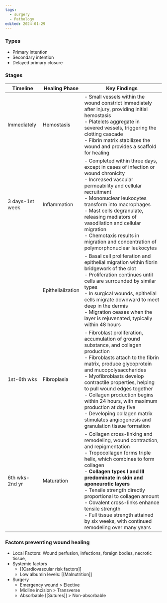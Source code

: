 ```yaml
---
tags:
  - surgery
  - Pathology
edited: 2024-01-29
---
```

### Types
- Primary intention
- Secondary intention
- Delayed primary closure
### Stages
| Timeline        | Healing Phase     | Key Findings                                                                                                                                                                                                                                                                                                                                                                                                                                            |
| --------------- | ----------------- | ------------------------------------------------------------------------------------------------------------------------------------------------------------------------------------------------------------------------------------------------------------------------------------------------------------------------------------------------------------------------------------------------------------------------------------------------------- |
| Immediately     | Hemostasis        | - Small vessels within the wound constrict immediately after injury, providing initial hemostasis<br>- Platelets aggregate in severed vessels, triggering the clotting cascade<br>- Fibrin matrix stabilizes the wound and provides a scaffold for healing                                                                                                                                                                                              |
| 3 days-1st week | Inflammation      | - Completed within three days, except in cases of infection or wound chronicity<br>- Increased vascular permeability and cellular recruitment<br>- Mononuclear leukocytes transform into macrophages<br>- Mast cells degranulate, releasing mediators of vasodilation and cellular migration<br>- Chemotaxis results in migration and concentration of polymorphonuclear leukocytes                                                                     |
|                 | Epithelialization | - Basal cell proliferation and epithelial migration within fibrin bridgework of the clot<br>- Proliferation continues until cells are surrounded by similar types<br>- In surgical wounds, epithelial cells migrate downward to meet deep in the dermis<br>- Migration ceases when the layer is rejuvenated, typically within 48 hours                                                                                                                  |
| 1st-6th wks     | Fibroplasia       | - Fibroblast proliferation, accumulation of ground substance, and collagen production<br>- Fibroblasts attach to the fibrin matrix, produce glycoprotein and mucopolysaccharides<br>- Myofibroblasts develop contractile properties, helping to pull wound edges together<br>- Collagen production begins within 24 hours, with maximum production at day five<br>- Developing collagen matrix stimulates angiogenesis and granulation tissue formation |
| 6th wks- 2nd yr | Maturation        | - Collagen cross-linking and remodeling, wound contraction, and repigmentation<br>- Tropocollagen forms triple helix, which combines to form collagen<br>- **Collagen types I and III predominate in skin and aponeurotic layers**<br>- Tensile strength directly proportional to collagen amount<br>- Covalent cross-links enhance tensile strength<br>- Full tissue strength attained by six weeks, with continued remodeling over many years         |

### Factors preventing wound healing
- Local Factors: Wound perfusion, infections, foreign bodies, necrotic tissue, 
- Systemic factors
	- [[Cardiovascular risk factors]] 
	- Low albumin levels: [[Malnutrition]] 
- Surgery
	- Emergency wound > Elective
	- Midline incision > Transverse
	- Absorbable [[Sutures]] > Non-absorbable
